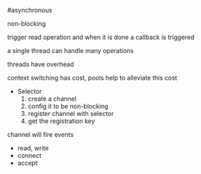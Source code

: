 #asynchronous

non-blocking

trigger read operation and when it is done a callback is triggered

a single thread can handle many operations

threads have overhead

context switching has cost, pools help to alleviate this cost

- Selector
    1. create a channel
    1. config it to be non-blocking
    1. register channel with selector
    1. get the registration key
    
channel will fire events
- read, write
- connect
- accept

 
 
